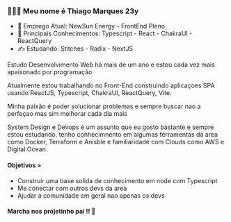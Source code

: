 ### 👨🏻‍🚀 Meu nome é Thiago Marques 23y

- 🏢 Emprego Atual:  NewSun Energy - FrontEnd Pleno
- 📖 Principais Conhecimentos:  Typescript - React - ChakraUI - ReactQuery
- ✍️ Estudando:  Stitches - Radix - NextJS


Estudo Desenvolvimento Web há mais de um ano e estou cada vez mais apaixonado por programação

Atualmente estou trabalhando no Front-End construindo aplicaçoes SPA usando ReactJS,
Typescript, ChakraUI, ReactQuery, Vite.

Minha paixão é poder solucionar problemas e sempre buscar nao a perfeçao mas sim melhorar cada dia mais

System Design e Devops é um assunto que eu gosto bastante e sempre estou estudando. 
tenho conhecimnento em algumas ferramentas da area como Docker, Terraform e Anisble
e familiaridade com Clouds como AWS e Digital Ocean


#### Objetivos >
 - Construir uma base solida de conhecimento em node com Typescript
 - Me conectar com outros devs da area
 - Ajudar a comunidade em geral nao apenas os devs

#### Marcha nos projetinho pai !! 🚀
